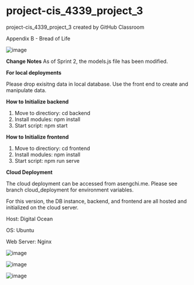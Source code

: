 # project-cis_4339_project_3
project-cis_4339_project_3 created by GitHub Classroom

Appendix B - Bread of Life

![image](https://user-images.githubusercontent.com/66455031/141374311-132d445a-cf5a-4b35-b653-643919e07221.png)


**Change Notes**
As of Sprint 2, the models.js file has been modified. 

**For local deployments**

Please drop exisitng data in local database.
Use the front end to create and manipulate data.

**How to Initialize backend**
1) Move to directiory: cd backend
2) Install modules: npm install
3) Start script: npm start

**How to Initialize frontend**
1) Move to directiory: cd frontend
2) Install modules: npm install
3) Start script: npm run serve

**Cloud Deployment**

The cloud deployment can be accessed from asengchi.me. Please see branch cloud_deployment for environment variables.

For this version, the DB instance, backend, and frontend are all hosted and initialized on the cloud server.

Host: Digital Ocean

OS: Ubuntu

Web Server: Nginx

![image](https://user-images.githubusercontent.com/66455031/141374012-d5e3cc71-b02d-4286-a7b4-7d8eec690f9f.png)

![image](https://user-images.githubusercontent.com/66455031/141373859-5434a8fa-5054-4656-aa06-06b0d2e201fd.png)

![image](https://user-images.githubusercontent.com/66455031/141373931-9ec87edd-6fdc-4484-93c4-8b710ebb5fc2.png)
